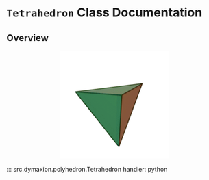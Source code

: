 # `Tetrahedron` Class Documentation


## Overview

<p align="center">
    <img src="assets/image/polyhedra/tetrahedron.gif" width="50%" height="50%" alt="Tetrahedron">
</p>


::: src.dymaxion.polyhedron.Tetrahedron
    handler: python